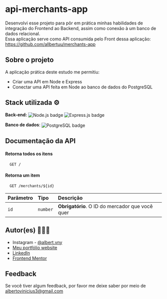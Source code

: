 # api-merchants-app

Desenvolvi esse projeto para pôr em prática minhas habilidades de integração do Frontend ao Backend, assim como conexão à um banco de dados relacional.  
Essa aplicação serve como API consumida pelo Front dessa aplicação: https://github.com/allbertuu/merchants-app

## Sobre o projeto
A aplicação prática deste estudo me permitiu:
- Criar uma API em Node e Express
- Conectar uma API feita em Node ao banco de dados do PostgreSQL

## Stack utilizada ⚙
  
**Back-end:** 
<img align="center" alt="Node.js badge" src="https://img.shields.io/badge/Node.js-43853D?style=for-the-badge&logo=node.js&logoColor=white">
<img align="center" alt="Express.js badge" src="https://img.shields.io/badge/Express.js-404D59?style=for-the-badge">

**Banco de dados**:
<img align="center" alt="PostgreSQL badge" src="https://img.shields.io/badge/PostgreSQL-316192?style=for-the-badge&logo=postgresql&logoColor=white">

## Documentação da API

#### Retorna todos os itens

```http
  GET /
```

#### Retorna um item

```http
  GET /merchants/${id}
```

| Parâmetro   | Tipo       | Descrição                                   |
| :---------- | :--------- | :------------------------------------------ |
| `id`      | `number` | **Obrigatório**. O ID do mercador que você quer |

## Autor(es) 🙎🏻‍♂️

- Instagram - [@albert.vny](https://www.instagram.com/albert.vny/?hl=pt-br)
- [Meu portfólio website](https://portfolio-allbertuu.vercel.app/)
- [LinkedIn](https://www.linkedin.com/in/albertov-albuquerque/)
- [Frontend Mentor](https://www.frontendmentor.io/profile/allbertuu)

## Feedback

Se você tiver algum feedback, por favor me deixe saber por meio de albertovinicius3@gmail.com

